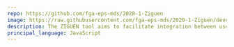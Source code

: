 ```yaml
---
repo: https://github.com/fga-eps-mds/2020-1-Ziguen
image: https://raw.githubusercontent.com/fga-eps-mds/2020-1-Ziguen/develop/docs/imagens/logo.png
description: The ZIGUEN tool aims to facilitate integration between users of river transport.
principal_language: JavaScript
---
```

